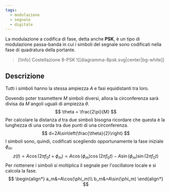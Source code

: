 ```yaml
---
tags:
  - modulazione
  - segnale
  - digitale
---
```

La modulazione a codifica di fase, detta anche **PSK**, è un tipo di modulazione passa-banda in cui i simboli del segnale sono codificati nella fase di quadratura della portante.

>[!info] Costellazione 8-PSK
>![[diagramma-8psk.svg|center|bg-white]]

## Descrizione
Tutti i simboli hanno la stessa ampiezza $A$ e fasi equidistanti tra loro.

Dovendo poter trasmettere $M$ simboli diversi, allora la circonferenza sarà divisa da $M$ angoli uguali di ampiezza $\theta$.
$$
\theta = \frac{2\pi}{M}
$$
Per calcolare la distanza $d$ tra due simboli bisogna ricordare che questa è la lunghezza di una corda tra due punti di una circonferenza.
$$
d=2A\sin\left(\frac{\theta}{2}\right)
$$
I simboli sono, quindi, codificati scegliendo opportunamente la fase iniziale $\phi_m$.
$$
z(t)=A\cos(2\pi f_0t+\phi_m)=A\cos(\phi_m)\cos(2\pi f_0t)-A\sin(\phi_m)\sin(2\pi f_0t)
$$
Per riottenere i simboli si moltiplica il segnale per l'oscillatore locale e si calcola la fase.
$$
\begin{align*}
a_m&=A\cos(\phi_m)\\
b_m&=A\sin(\phi_m)
\end{align*}
$$
